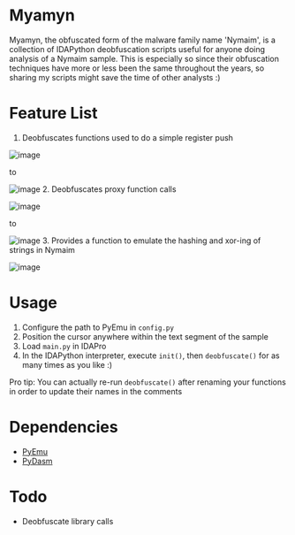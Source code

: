 # Myamyn

Myamyn, the obfuscated form of the malware family name 'Nymaim', is a collection of IDAPython deobfuscation scripts useful for anyone doing analysis of a Nymaim sample. This is especially so since their obfuscation techniques have more or less been the same throughout the years, so sharing my scripts might save the time of other analysts :)

# Feature List

1. Deobfuscates functions used to do a simple register push

  ![image](https://cloud.githubusercontent.com/assets/10496851/16363634/509514fc-3c03-11e6-9d2e-496a03e4e4dc.png)
  
  to
  
  ![image](https://cloud.githubusercontent.com/assets/10496851/16363583/6e697d3a-3c01-11e6-900a-8f163df74030.png)
2. Deobfuscates proxy function calls

  ![image](https://cloud.githubusercontent.com/assets/10496851/16363560/e14b95fa-3c00-11e6-9cea-92303cf1842e.png)
  
  to
  
  ![image](https://cloud.githubusercontent.com/assets/10496851/16363597/c85caea2-3c01-11e6-920d-f2091f1d15ad.png)
3. Provides a function to emulate the hashing and xor-ing of strings in Nymaim

  ![image](https://cloud.githubusercontent.com/assets/10496851/16363611/2bd50ae2-3c02-11e6-9601-34ddd8011462.png)

# Usage

1. Configure the path to PyEmu in `config.py`
2. Position the cursor anywhere within the text segment of the sample
3. Load `main.py` in IDAPro
4. In the IDAPython interpreter, execute `init()`, then `deobfuscate()` for as many times as you like :)

Pro tip: You can actually re-run `deobfuscate()` after renaming your functions in order to update their names in the comments

# Dependencies

- [PyEmu](https://github.com/malikcjm/pyemu)
- [PyDasm](https://sourceforge.net/projects/winappdbg/files/additional%20packages/PyDasm/PyDasm-1.5-precompiled.zip/download)

# Todo

- Deobfuscate library calls
